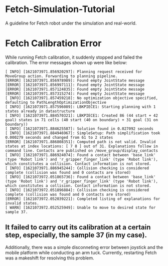 # Fetch-Simulation-Tutorial
A guideline for Fetch robot under the simulation and real-world.

# Fetch Calibration Error
While running Fetch calibration, it suddenly stopped and failed the calibration. The error messages shown up were like below:

~~~
[ INFO] [1621073971.856920297]: Planning request received for MoveGroup action. Forwarding to planning pipeline.
[ERROR] [1621073971.856978989]: Found empty JointState message
[ERROR] [1621073971.856997111]: Found empty JointState message
[ERROR] [1621073971.857124835]: Found empty JointState message
[ERROR] [1621073971.857315274]: Found empty JointState message
[ INFO] [1621073971.857459218]: No optimization objective specified, defaulting to PathLengthOptimizationObjective
[ INFO] [1621073971.857596089]: LBKPIECE1: Starting planning with 1 states already in datastructure
[ INFO] [1621073971.884570321]: LBKPIECE1: Created 86 (44 start + 42 goal) states in 71 cells (40 start (40 on boundary) + 31 goal (31 on boundary))
[ INFO] [1621073971.884625587]: Solution found in 0.027092 seconds
[ INFO] [1621073971.884946967]: SimpleSetup: Path simplification took 0.000279 seconds and changed from 61 to 2 states
[ERROR] [1621073971.886808351]: Computed path is not valid. Invalid states at index locations: [ 7 8 ] out of 31. Explanations follow in command line. Contacts are published on /move_group/display_contacts
[ INFO] [1621073971.886924074]: Found a contact between 'base_link' (type 'Robot link') and 'r_gripper_finger_link' (type 'Robot link'), which constitutes a collision. Contact information is not stored.
[ INFO] [1621073971.886945244]: Collision checking is considered complete (collision was found and 0 contacts are stored)
[ INFO] [1621073972.051865736]: Found a contact between 'base_link' (type 'Robot link') and 'r_gripper_finger_link' (type 'Robot link'), which constitutes a collision. Contact information is not stored.
[ INFO] [1621073972.051896884]: Collision checking is considered complete (collision was found and 0 contacts are stored)
[ERROR] [1621073972.052039221]: Completed listing of explanations for invalid states.
[ WARN] [1621073972.052525949]: Unable to move to desired state for sample 37.
~~~

It failed to carry out its calibration at a certain step, especially, the sample 37 (in my case). 
-

Additionally, there was a simple disconneting error between joystick and the mobile platform while conducting an arm tuck. Currently, restarting Fetch was a makeshift for resolving this problem. 
